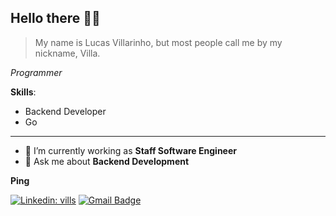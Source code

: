 <h2>Hello there 🤘🏻</h2>

> My name is Lucas Villarinho, but most people call me by my nickname, Villa. 
<p><em>Programmer </br>
</em></p>


 **Skills**:
 - Backend Developer
 - Go 


---

- 🔭 I’m currently working as **Staff Software Engineer**
-  💬 Ask me about **Backend Development**

 **Ping**
 
[![Linkedin: vills](https://img.shields.io/badge/-Ghazi-blue?style=flat-square&logo=Linkedin&logoColor=white&link=https://www.linkedin.com/in/lucas-villarinho)](https://www.linkedin.com/in/lucas-villarinho)
[![Gmail Badge](https://img.shields.io/badge/-Gmail-d14836?style=flat-square&logo=Gmail&logoColor=white&link=mail@lucasvillarinho1@gmail.com)](mailto:lucasvillarinho1@gmail.com)
